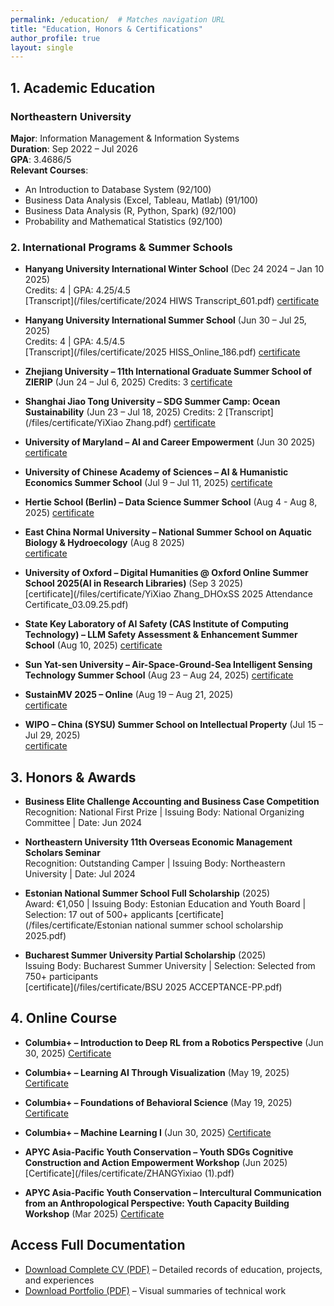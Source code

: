 ```yaml
---
permalink: /education/  # Matches navigation URL
title: "Education, Honors & Certifications"
author_profile: true
layout: single
---
```


## 1. Academic Education
### Northeastern University
**Major**: Information Management & Information Systems  
**Duration**: Sep 2022 – Jul 2026  
**GPA**: 3.4686/5  
**Relevant Courses**:  
- An Introduction to Database System (92/100)  
- Business Data Analysis (Excel, Tableau, Matlab) (91/100)  
- Business Data Analysis (R, Python, Spark) (92/100)  
- Probability and Mathematical Statistics (92/100)  


### 2. International Programs & Summer Schools
- **Hanyang University International Winter School** (Dec 24 2024 – Jan 10 2025)  
  Credits: 4 | GPA: 4.25/4.5  
  [Transcript](/files/certificate/2024 HIWS Transcript_601.pdf)   [certificate](/files/certificate/20250122153249174.pdf) 
  
- **Hanyang University International Summer School** (Jun 30 – Jul 25, 2025)  
  Credits: 4 | GPA: 4.5/4.5  
  [Transcript](/files/certificate/2025 HISS_Online_186.pdf)   [certificate](/files/certificate/20250814164102509.pdf) 

- **Zhejiang University – 11th International Graduate Summer School of ZIERIP** (Jun 24 – Jul 6, 2025)  Credits: 3 
  [certificate](/files/certificate/4_certificate_q13558882230@outlook.com_1756454036468_1.pdf)
   
- **Shanghai Jiao Tong University – SDG Summer Camp: Ocean Sustainability** (Jun 23 – Jul 18, 2025)  Credits: 2
  [Transcript](/files/certificate/YiXiao Zhang.pdf)
  [certificate](/files/certificate/27b2c7de1205ad968fb3a0f6716cac9af3c0221c936909f81c9a1eee3dfc134e.png)
    
- **University of Maryland – AI and Career Empowerment** (Jun 30 2025)
  [certificate](/files/certificate/ai-and-career-empowerment-yixiao-zhang.pdf)
  
- **University of Chinese Academy of Sciences – AI & Humanistic Economics Summer School** (Jul 9 – Jul 11, 2025)
  [certificate](/files/certificate/18202429280_ZYX.pdf)
  
- **Hertie School (Berlin) – Data Science Summer School** (Aug 4 - Aug 8, 2025)
  [certificate](/files/certificate/DS3_Certificate.png)

- **East China Normal University – National Summer School on Aquatic Biology & Hydroecology** (Aug 8 2025)  
  [certificate](/files/certificate/张一枭-结业证书.pdf)

- **University of Oxford – Digital Humanities @ Oxford  Online Summer School 2025(AI in Research Libraries)** (Sep 3 2025)  
  [certificate](/files/certificate/YiXiao Zhang_DHOxSS 2025 Attendance Certificate_03.09.25.pdf)

- **State Key Laboratory of AI Safety (CAS Institute of Computing Technology) – LLM Safety Assessment & Enhancement Summer School** (Aug 10, 2025)
  [certificate](/files/certificate/thumbnail_结业证书--算法安全--张一枭.png)

- **Sun Yat-sen University – Air-Space-Ground-Sea Intelligent Sensing Technology Summer School** (Aug 23 – Aug 24, 2025)
  [certificate](/files/certificate/张一枭.jpg)

- **SustainMV 2025 – Online** (Aug 19 – Aug 21, 2025)   
  [certificate](/files/certificate/Certificate_YiXiaoZhang.pdf)

- **WIPO – China (SYSU) Summer School on Intellectual Property** (Jul 15 – Jul 29, 2025)  
  [certificate](/files/certificate/wipo-sysu-ip-2025.pdf)


## 3. Honors & Awards
- **Business Elite Challenge Accounting and Business Case Competition**  
  Recognition: National First Prize | Issuing Body: National Organizing Committee | Date: Jun 2024
  
- **Northeastern University 11th Overseas Economic Management Scholars Seminar**  
  Recognition: Outstanding Camper | Issuing Body: Northeastern University | Date: Jul 2024
   
- **Estonian National Summer School Full Scholarship** (2025)  
  Award: €1,050 | Issuing Body: Estonian Education and Youth Board | Selection: 17 out of 500+ applicants
  [certificate](/files/certificate/Estonian national summer school scholarship 2025.pdf)

- **Bucharest Summer University Partial Scholarship** (2025)  
  Issuing Body: Bucharest Summer University | Selection: Selected from 750+ participants  
  [certificate](/files/certificate/BSU 2025 ACCEPTANCE-PP.pdf)


## 4. Online Course
- **Columbia+ – Introduction to Deep RL from a Robotics Perspective** (Jun 30, 2025)
  [Certificate](/files/certificate/j4iv5g5y_1751263184922.pdf)

- **Columbia+ – Learning AI Through Visualization** (May 19, 2025)
  [Certificate](/files/certificate/kux39nif_1747643142796.pdf)

- **Columbia+ – Foundations of Behavioral Science** (May 19, 2025)
  [Certificate](/files/certificate/rbnseb0c_1747646644965.pdf)

- **Columbia+ – Machine Learning I** (Jun 30, 2025)
  [Certificate](/files/certificate/ytt0smfv_1751266824076.pdf)

- **APYC Asia-Pacific Youth Conservation – Youth SDGs Cognitive Construction and Action Empowerment Workshop** (Jun 2025)
  [Certificate](/files/certificate/ZHANGYixiao (1).pdf)
  
- **APYC Asia-Pacific Youth Conservation – Intercultural Communication from an Anthropological Perspective: Youth Capacity Building Workshop** (Mar 2025)
  [Certificate](/files/certificate/ZHANGYixiao.pdf)  


## Access Full Documentation
- [Download Complete CV (PDF)](/files/CV.pdf) – Detailed records of education, projects, and experiences  
- [Download Portfolio (PDF)](/files/portfolio.pdf) – Visual summaries of technical work
